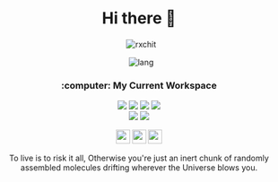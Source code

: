 <div align="center">

<h1 >Hi there 👋</h1>
  
<p>&nbsp;
  <img align="center" src="https://github-readme-stats.vercel.app/api?username=rochit56&show_icons=true&theme=tokyonight&locale=en" alt="rxchit" />
  </p>
<!-- <p>&nbsp;<img align="center" src="https://github-profile-summary-cards.vercel.app/api/cards/profile-details?username=rochit56&theme=tokyonight" alt="rxchit" /></p> -->
  <p>&nbsp;
    <img align="center" src="https://github-readme-stats.vercel.app/api/top-langs/?username=rochit56&layout=compact&theme=tokyonight&langs_count=6" alt="lang"/>
  </p>
<!--   Streaks -->
<!--    <p>&nbsp;
     <img align="center" src="https://github-readme-streak-stats.herokuapp.com/?user=rochit56&theme=tokyonight" alt="streak">
  </p>  -->
  <h3> :computer: My Current Workspace</h3>
  <p align='center'>
  <img src='https://img.shields.io/badge/Fedora-294172?style=for-the-badge&logo=fedora&logoColor=white'> 
  <img src='https://img.shields.io/badge/Windows-0078D6?style=for-the-badge&logo=windows&logoColor=white'> 
  <img src='https://img.shields.io/badge/acer%20laptop-83B81A?style=for-the-badge&logo=acer&logoColor=white'> 
  <img src='https://img.shields.io/badge/RAM-16GB-%230071C5.svg?&style=for-the-badge&logoColor=white'> <br>
  <img src='https://img.shields.io/badge/Intel%20Core_i5_9th-0071C5?style=for-the-badge&logo=intel&logoColor=white'> 
  <img src='https://img.shields.io/badge/NVIDIA-GTX1050ti-76B900?style=for-the-badge&logo=nvidia&logoColor=white'> 
  </p>
  
  <p  align='center'>
  <img src="https://img.icons8.com/plasticine/100/000000/rick-sanchez.png" width=25 />
  <img src="https://img.icons8.com/plasticine/100/000000/rick-sanchez.png" width=25 />
  <img src="https://img.icons8.com/plasticine/100/000000/rick-sanchez.png" width=25 />
  </p>
<p>

To live is to risk it all, Otherwise you're just an inert chunk of randomly assembled molecules drifting wherever the Universe blows you.

</p>

</div>
